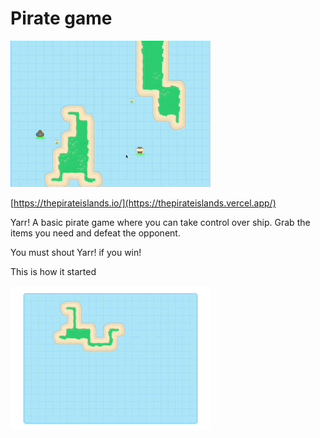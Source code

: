 
# Pirate game

![Island generator](./ships.gif)


[https://thepirateislands.io/](https://thepirateislands.vercel.app/)

Yarr! A basic pirate game where you can take control over ship. Grab the items you need and defeat the opponent.


You must shout Yarr! if you win!



This is how it started

![Island generator](./generator.gif) 







